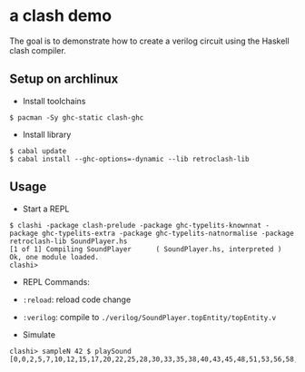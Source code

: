 # a clash demo

The goal is to demonstrate how to create a verilog circuit using the Haskell clash compiler.

## Setup on archlinux

- Install toolchains
```ShellSession
$ pacman -Sy ghc-static clash-ghc
```

- Install library
```ShellSession
$ cabal update
$ cabal install --ghc-options=-dynamic --lib retroclash-lib
```

## Usage

- Start a REPL
```ShellSession
$ clashi -package clash-prelude -package ghc-typelits-knownnat -package ghc-typelits-extra -package ghc-typelits-natnormalise -package retroclash-lib SoundPlayer.hs
[1 of 1] Compiling SoundPlayer      ( SoundPlayer.hs, interpreted )
Ok, one module loaded.
clashi>
```

- REPL Commands:

 - `:reload`: reload code change
 - `:verilog`: compile to `./verilog/SoundPlayer.topEntity/topEntity.v`

- Simulate

```ShellSession
clashi> sampleN 42 $ playSound
[0,0,2,5,7,10,12,15,17,20,22,25,28,30,33,35,38,40,43,45,48,51,53,56,58,61,63,66,68,71,73,76,79,81,84,86,89,91,94,96,99,102]
```
